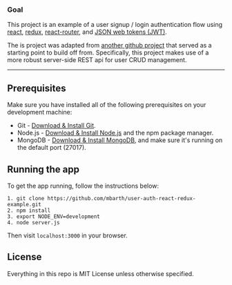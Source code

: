 ### Goal
 
This project is an example of a user signup / login authentication flow using [react](https://github.com/facebook/react), 
[redux](https://github.com/rackt/redux), [react-router](https://github.com/rackt/react-router), and [JSON web tokens (JWT)](http://jwt.io/).
 
The is project was adapted from [another github project](https://github.com/joshgeller/react-redux-jwt-auth-example) that served 
as a starting point to build off from. Specifically, this project makes use of a more robust server-side REST api for user CRUD 
management.
  
---

## Prerequisites
Make sure you have installed all of the following prerequisites on your development machine:
* Git - [Download & Install Git](https://git-scm.com/downloads).
* Node.js - [Download & Install Node.js](https://nodejs.org/en/download/) and the npm package manager.
* MongoDB - [Download & Install MongoDB](http://www.mongodb.org/downloads), and make sure it's running on the default port (27017).

## Running the app
To get the app running, follow the instructions below:

````
1. git clone https://github.com/mbarth/user-auth-react-redux-example.git
2. npm install
3. export NODE_ENV=development
4. node server.js
````
Then visit `localhost:3000` in your browser.

## License

Everything in this repo is MIT License unless otherwise specified.